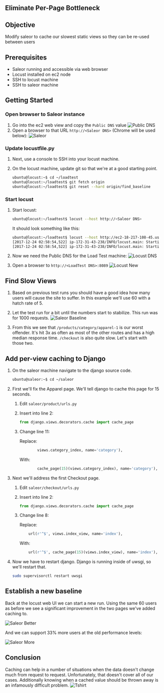 Eliminate Per-Page Bottleneck
-----------------------------

## Objective
Modify saleor to cache our slowest static views so they can be re-used between users

## Prerequisites
* Saleor running and accessible via web browser
* Locust installed on ec2 node
* SSH to locust machine
* SSH to saleor machine

## Getting Started

### Open browser to Saleor instance
1. Go into the ec2 web view and copy the `Public DNS` value
![Public DNS](screenshots/public_dns.png)
1. Open a browser to that URL `http://<Saleor DNS>` (Chrome will be used below):
![Saleor](screenshots/saleor_home.png)

### Update locustfile.py
1. Next, use a console to SSH into your locust machine.

1. On the locust machine, update git so that we're at a good starting point.

    ```bash
    ubuntu@locust:~$ cd ~/loadtest
    ubuntu@locust:~/loadtest$ git fetch origin
    ubuntu@locust:~/loadtest$ git reset --hard origin/find_baseline
    ```

### Start locust
1. Start locust:

    ```bash
    ubuntu@locust:~/loadtest$ locust --host http://<Saleor DNS>
    ```
    It should look something like this:

    ```bash
    ubuntu@locust:~/loadtest$ locust --host http://ec2-18-217-108-45.us-east-2.compute.amazonaws.com
    [2017-12-24 02:58:54,522] ip-172-31-43-238/INFO/locust.main: Starting web monitor at *:8089
    [2017-12-24 02:58:54,522] ip-172-31-43-238/INFO/locust.main: Starting Locust 0.8
    ```

1. Now we need the Public DNS for the Load Test machine:
![Locust DNS](screenshots/locust_dns.png)

1. Open a browser to `http://<LoadTest DNS>:8089`
![Locust New](screenshots/locust_new.png)

## Find Slow Views
1. Based on previous test runs you should have a good idea how many users will cause the site to suffer.  In this example we'll use 60 with a hatch rate of 5.

1. Let the test run for a bit until the numbers start to stabilize.  This run was for 1000 requests.
![Saleor Baseline](screenshots/view_caching_baseline_60.png)

1. From this we see that `/products/category/apparel-1` is our worst offender.  It's hit 3x as often as most of the other routes and has a high median response time.  `/checkout` is also quite slow.  Let's start with those two.

## Add per-view caching to Django

1. On the saleor machine navigate to the django source code.

    ```bash
    ubuntu@saleor:~$ cd ~/saleor
    ```

1. First we'll fix the Apparel page.  We'll tell django to cache this page for 15 seconds.

    1. Edit `saleor/product/urls.py`

    1. Insert into line 2:

        ```python
        from django.views.decorators.cache import cache_page
        ```

    1. Change line 11:

        Replace:

        ```python
                views.category_index, name='category'),
        ```

        With:

        ```python
                cache_page(15)(views.category_index), name='category'),
        ```
1. Next we'll address the first Checkout page.

    1. Edit `saleor/checkout/urls.py`

    1. Insert into line 2:

        ```python
        from django.views.decorators.cache import cache_page
        ```

    1. Change line 8:

        Replace:

        ```python
            url(r'^$', views.index_view, name='index'),
        ```

        With:

        ```python
            url(r'^$', cache_page(15)(views.index_view), name='index'),
        ```

1.  Now we have to restart django.  Django is running inside of uwsgi, so we'll restart that.

    ```bash
    sudo supervisorctl restart uwsgi
    ```

## Establish a new baseline

Back at the locust web UI we can start a new run.  Using the same 60 users as before we see a significant improvement in the two pages we've added caching to.

![Saleor Better](screenshots/view_caching_improved_60.png)

And we can support 33% more users at the old performance levels:

![Saleor More](screenshots/view_caching_improved_80.png)


## Conclusion

Caching can help in a number of situations when the data doesn't change much from request to request.  Unfortunately, that doesn't cover all of our cases.  Additionally knowing when a cached value should be thrown away is an infamously difficult problem.
![Tshirt](screenshots/two_hard_things.png)
